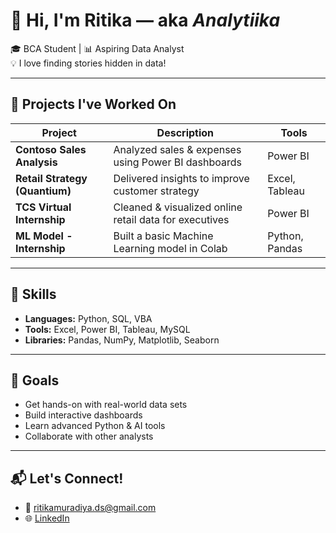 # 👋 Hi, I'm Ritika — aka *Analytiika*

🎓 BCA Student | 📊 Aspiring Data Analyst  
💡 I love finding stories hidden in data!

---

## 💼 Projects I've Worked On

| Project | Description | Tools |
|--------|-------------|-------|
| **Contoso Sales Analysis** | Analyzed sales & expenses using Power BI dashboards | Power BI |
| **Retail Strategy (Quantium)** | Delivered insights to improve customer strategy | Excel, Tableau |
| **TCS Virtual Internship** | Cleaned & visualized online retail data for executives | Power BI |
| **ML Model - Internship** | Built a basic Machine Learning model in Colab | Python, Pandas |

---

## 🔧 Skills
- **Languages:** Python, SQL, VBA
- **Tools:** Excel, Power BI, Tableau, MySQL
- **Libraries:** Pandas, NumPy, Matplotlib, Seaborn

---

## 🎯 Goals
- Get hands-on with real-world data sets
- Build interactive dashboards
- Learn advanced Python & AI tools
- Collaborate with other analysts

---

## 📬 Let's Connect!
- 📧 ritikamuradiya.ds@gmail.com
- 🌐 [LinkedIn](https://linkedin.com/in/ritikamuradiya)

<!--
**analytiika/analytiika** is a ✨ _special_ ✨ repository because its `README.md` (this file) appears on your GitHub profile.

Here are some ideas to get you started:

- 🔭 I’m currently working on ...
- 🌱 I’m currently learning ...
- 👯 I’m looking to collaborate on ...
- 🤔 I’m looking for help with ...
- 💬 Ask me about ...
- 📫 How to reach me: ...
- 😄 Pronouns: ...
- ⚡ Fun fact: ...
-->
